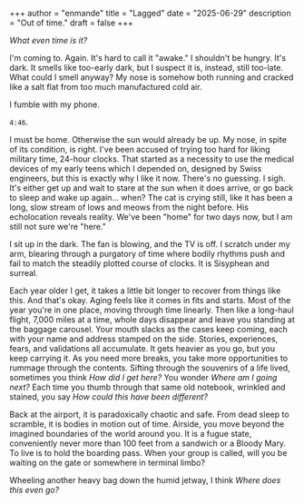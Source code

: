 +++
author = "enmande"
title = "Lagged"
date = "2025-06-29"
description = "Out of time."
draft = false
+++

_What even time is it?_

I'm coming to. Again. It's hard to call it "awake." I shouldn't be hungry. It's dark. It smells like too-early dark, but I suspect it is, instead, still too-late. What could I smell anyway? My nose is somehow both running and cracked like a salt flat from too much manufactured cold air.

I fumble with my phone.

`4:46`.

I must be home. Otherwise the sun would already be up. My nose, in spite of its condition, is right. I've been accused of trying too hard for liking military time, 24-hour clocks. That started as a necessity to use the medical devices of my early teens which I depended on, designed by Swiss engineers, but this is exactly why I like it now. There's no guessing. I sigh. It's either get up and wait to stare at the sun when it does arrive, or go back to sleep and wake up again... when? The cat is crying still, like it has been a long, slow stream of lows and meows from the night before. His echolocation reveals reality. We've been "home" for two days now, but I am still not sure we're "here."

I sit up in the dark. The fan is blowing, and the TV is off. I scratch under my arm, blearing through a purgatory of time where bodily rhythms push and fail to match the steadily plotted course of clocks. It is Sisyphean and surreal.

Each year older I get, it takes a little bit longer to recover from things like this. And that's okay. Aging feels like it comes in fits and starts. Most of the year you're in one place, moving through time linearly. Then like a long-haul flight, 7,000 miles at a time, whole days disappear and leave you standing at the baggage carousel. Your mouth slacks as the cases keep coming, each with your name and address stamped on the side. Stories, experiences, fears, and validations all accumulate. It gets heavier as you go, but you keep carrying it. As you need more breaks, you take more opportunities to rummage through the contents. Sifting through the souvenirs of a life lived, sometimes you think _How did I get here?_ You wonder _Where am I going next?_ Each time you thumb through that same old notebook, wrinkled and stained, you say _How could this have been different?_ 

Back at the airport, it is paradoxically chaotic and safe. From dead sleep to scramble, it is bodies in motion out of time. Airside, you move beyond the imagined boundaries of the world around you. It is a fugue state, conveniently never more than 100 feet from a sandwich or a Bloody Mary. To live is to hold the boarding pass. When your group is called, will you be waiting on the gate or somewhere in terminal limbo?

Wheeling another heavy bag down the humid jetway, I think _Where does this even go?_